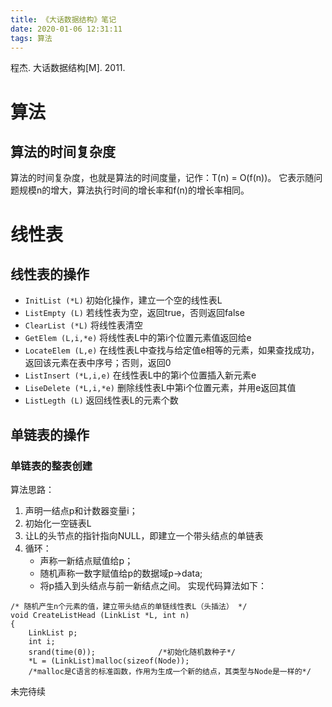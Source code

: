 ```yaml
---
title: 《大话数据结构》笔记
date: 2020-01-06 12:31:11
tags: 算法
---
```


程杰. 大话数据结构[M].  2011.

<!-- more -->

# 算法

## 算法的时间复杂度
算法的时间复杂度，也就是算法的时间度量，记作：T\(n\) = O\(f\(n\)\)。
它表示随问题规模n的增大，算法执行时间的增长率和f\(n\)的增长率相同。

# 线性表

## 线性表的操作
+ `InitList (*L)`
初始化操作，建立一个空的线性表L
+ `ListEmpty (L)`
若线性表为空，返回true，否则返回false
+ `ClearList (*L)`
将线性表清空
+ `GetElem (L,i,*e)`
将线性表L中的第i个位置元素值返回给e
+ `LocateElem (L,e)`
在线性表L中查找与给定值e相等的元素，如果查找成功，返回该元素在表中序号；否则，返回0
+ `ListInsert (*L,i,e)`
在线性表L中的第i个位置插入新元素e
+ `LiseDelete (*L,i,*e)`
删除线性表L中第i个位置元素，并用e返回其值
+ `ListLegth (L)`
返回线性表L的元素个数
## 单链表的操作
### 单链表的整表创建
算法思路：
1. 声明一结点p和计数器变量i；
2. 初始化一空链表L
3. 让L的头节点的指针指向NULL，即建立一个带头结点的单链表
4. 循环：
    + 声称一新结点赋值给p；
    + 随机声称一数字赋值给p的数据域p-\>data;
    + 将p插入到头结点与前一新结点之间。
实现代码算法如下：
```
/* 随机产生n个元素的值，建立带头结点的单链线性表L（头插法） */
void CreateListHead (LinkList *L, int n)
{    
    LinkList p;
    int i;
    srand(time(0));              /*初始化随机数种子*/
    *L = (LinkList)malloc(sizeof(Node)); 
    /*malloc是C语言的标准函数，作用为生成一个新的结点，其类型与Node是一样的*/
```
未完待续
